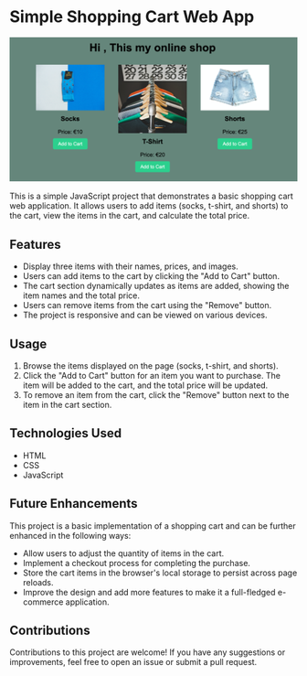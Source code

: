 # Simple Shopping Cart Web App

![Alt text](<Screenshot 2023-07-31 at 3.38.29 PM.png>)

This is a simple JavaScript project that demonstrates a basic shopping cart web application. It allows users to add items (socks, t-shirt, and shorts) to the cart, view the items in the cart, and calculate the total price.


## Features

- Display three items with their names, prices, and images.
- Users can add items to the cart by clicking the "Add to Cart" button.
- The cart section dynamically updates as items are added, showing the item names and the total price.
- Users can remove items from the cart using the "Remove" button.
- The project is responsive and can be viewed on various devices.

## Usage

1. Browse the items displayed on the page (socks, t-shirt, and shorts).
2. Click the "Add to Cart" button for an item you want to purchase. The item will be added to the cart, and the total price will be updated.
3. To remove an item from the cart, click the "Remove" button next to the item in the cart section.

## Technologies Used

- HTML
- CSS
- JavaScript

## Future Enhancements

This project is a basic implementation of a shopping cart and can be further enhanced in the following ways:

- Allow users to adjust the quantity of items in the cart.
- Implement a checkout process for completing the purchase.
- Store the cart items in the browser's local storage to persist across page reloads.
- Improve the design and add more features to make it a full-fledged e-commerce application.

## Contributions

Contributions to this project are welcome! If you have any suggestions or improvements, feel free to open an issue or submit a pull request.

